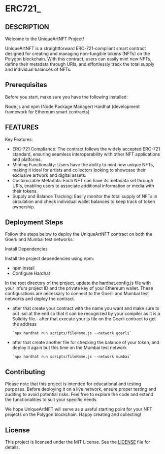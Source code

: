 
# ERC721_
## DESCRIPTION
Welcome to the UniqueArtNFT Project!

UniqueArtNFT is a straightforward ERC-721-compliant smart contract designed for creating and managing non-fungible tokens (NFTs) on the Polygon blockchain. With this contract, users can easily mint new NFTs, define their metadata through URIs, and effortlessly track the total supply and individual balances of NFTs.

## Prerequisites

Before you start, make sure you have the following installed:

Node.js and npm (Node Package Manager)
Hardhat (development framework for Ethereum smart contracts)
## FEATURES

Key Features:
- ERC-721 Compliance: The contract follows the widely accepted ERC-721 standard, ensuring seamless interoperability with other NFT applications and platforms.
- Minting Functionality: Users have the ability to mint new unique NFTs, making it ideal for artists and collectors looking to showcase their exclusive artwork and digital assets.
- Customizable Metadata: Each NFT can have its metadata set through URIs, enabling users to associate additional information or media with their tokens.
- Supply and Balance Tracking: Easily monitor the total supply of NFTs in circulation and check individual wallet balances to keep track of token ownership.
## Deployment Steps

Follow the steps below to deploy the UniqueArtNFT contract on both the Goerli and Mumbai test networks:

Install Dependencies

Install the project dependencies using npm:

- npm install
- Configure Hardhat

In the root directory of the project, update the hardhat.config.js file with your Infura project ID and the private key of your Ethereum wallet. These configurations are necessary to connect to the Goerli and Mumbai test networks and deploy the contract.

- after that create your contract with the name you want and make sure to put  .sol at the end so that it can be recognized by your compiler as it is a Solidity file.- after that execute your js file on the Goerli contract to get the address

      `npx hardhat run scripts/fileName.js --network goerli`

- after that create another file for checking the balance of your token, and deploy it again but this time on the Mumbai test network

      `npx hardhat run scripts/fileName.js --network mumbai`


## Contributing

Please note that this project is intended for educational and testing purposes. Before deploying it on a live network, ensure proper testing and auditing to avoid potential risks. Feel free to explore the code and extend the functionalities to suit your specific needs.

We hope UniqueArtNFT will serve as a useful starting point for your NFT projects on the Polygon blockchain. Happy creating and collecting!


## License

This project is licensed under the MIT License. See the [LICENSE](https://choosealicense.com/licenses/mit/) file for details.



